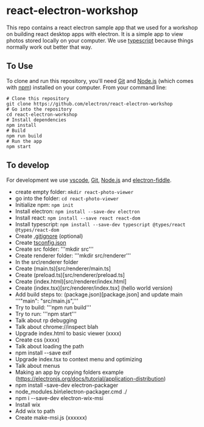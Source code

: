 # react-electron-workshop

This repo contains a react electron sample app that we used for a workshop on building react desktop apps with electron. It is a simple app to view photos stored locally on your computer. We use [typescript]( https://www.typescriptlang.org/) because things normally work out better that way.

## To Use
To clone and run this repository, you'll need [Git](https://git-scm.com) and [Node.js](https://nodejs.org/en/download/) (which comes with [npm](http://npmjs.com)) installed on your computer. From your command line:

```
# Clone this repository
git clone https://github.com/electron/react-electron-workshop
# Go into the repository
cd react-electron-workshop
# Install dependencies
npm install
# Build
npm run build
# Run the app
npm start
```

## To develop

For development we use [vscode](https://code.visualstudio.com/), [Git](https://git-scm.com), [Node.js](https://nodejs.org/en/download/) and [electron-fiddle](https://github.com/electron/fiddle).

 * create empty folder: ```mkdir react-photo-viewer``` 
 * go into the folder: ```cd react-photo-viewer``` 
 * Initialize npm: ```npm init```
 * Install electron: ```npm install --save-dev electron```
 * Install react: ```npm install --save react react-dom```
 * Install typescript: ```npm install --save-dev typescript @types/react @types/react-dom```
 * Create [.gitignore](.gitignore) (optional) 
 * Create [tsconfig.json](tsconfig.json)
 * Create src folder: '''mkdir src''' 
 * Create renderer folder: '''mkdir src/renderer''' 
 * In the src\renderer folder
 * Create (main.ts)[src/renderer/main.ts]
 * Create (preload.ts)[src/renderer/preload.ts]
 * Create (index.html)[src/renderer/index.html]
 * Create (index.tsx)[src/renderer/index.tsx] (hello world version)
 * Add build steps to: (package.json)[package.json] and update main '''"main": "src/main.js",'''
 * Try to build: '''npm run build'''
 * Try to run: '''npm start'''
 * Talk about rp debugging
 * Talk about chrome://inspect  blah
 * Upgrade index.html to basic viewer (xxxx)
 * Create css (xxxx)
 * Talk about loading the path
 * npm install --save exif
 * Upgrade index.tsx to context menu and optimizing
 * Talk about menus 
 * Making an app by copying folders example (https://electronjs.org/docs/tutorial/application-distribution)
 * npm install -save-dev electron-packager
 * node_modules\.bin\electron-packager.cmd ./
 * npm i --save-dev electron-wix-msi
 * Install wix
 * Add wix to path
 * Create make-msi.js (xxxxxx)
